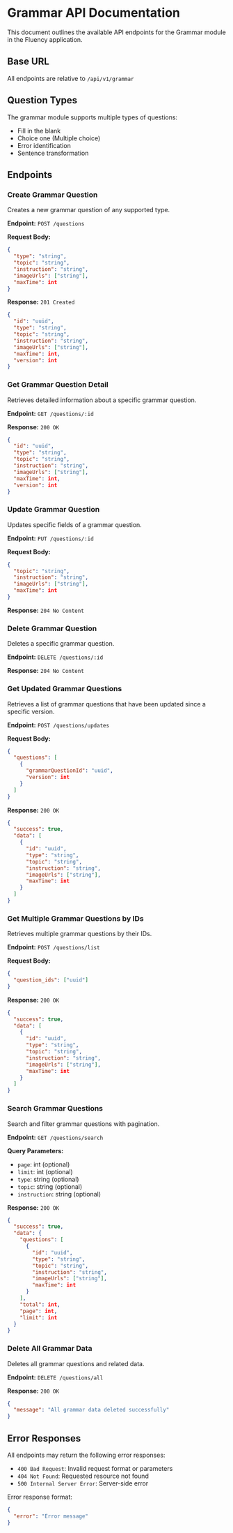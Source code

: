 # Grammar API Documentation

This document outlines the available API endpoints for the Grammar module in the Fluency application.

## Base URL
All endpoints are relative to `/api/v1/grammar`

## Question Types
The grammar module supports multiple types of questions:
- Fill in the blank
- Choice one (Multiple choice)
- Error identification
- Sentence transformation

## Endpoints

### Create Grammar Question
Creates a new grammar question of any supported type.

**Endpoint:** `POST /questions`

**Request Body:**
```json
{
  "type": "string",
  "topic": "string",
  "instruction": "string",
  "imageUrls": ["string"],
  "maxTime": int
}
```

**Response:** `201 Created`
```json
{
  "id": "uuid",
  "type": "string",
  "topic": "string",
  "instruction": "string",
  "imageUrls": ["string"],
  "maxTime": int,
  "version": int
}
```

### Get Grammar Question Detail
Retrieves detailed information about a specific grammar question.

**Endpoint:** `GET /questions/:id`

**Response:** `200 OK`
```json
{
  "id": "uuid",
  "type": "string",
  "topic": "string",
  "instruction": "string",
  "imageUrls": ["string"],
  "maxTime": int,
  "version": int
}
```

### Update Grammar Question
Updates specific fields of a grammar question.

**Endpoint:** `PUT /questions/:id`

**Request Body:**
```json
{
  "topic": "string",
  "instruction": "string",
  "imageUrls": ["string"],
  "maxTime": int
}
```

**Response:** `204 No Content`

### Delete Grammar Question
Deletes a specific grammar question.

**Endpoint:** `DELETE /questions/:id`

**Response:** `204 No Content`

### Get Updated Grammar Questions
Retrieves a list of grammar questions that have been updated since a specific version.

**Endpoint:** `POST /questions/updates`

**Request Body:**
```json
{
  "questions": [
    {
      "grammarQuestionId": "uuid",
      "version": int
    }
  ]
}
```

**Response:** `200 OK`
```json
{
  "success": true,
  "data": [
    {
      "id": "uuid",
      "type": "string",
      "topic": "string",
      "instruction": "string",
      "imageUrls": ["string"],
      "maxTime": int
    }
  ]
}
```

### Get Multiple Grammar Questions by IDs
Retrieves multiple grammar questions by their IDs.

**Endpoint:** `POST /questions/list`

**Request Body:**
```json
{
  "question_ids": ["uuid"]
}
```

**Response:** `200 OK`
```json
{
  "success": true,
  "data": [
    {
      "id": "uuid",
      "type": "string",
      "topic": "string",
      "instruction": "string",
      "imageUrls": ["string"],
      "maxTime": int
    }
  ]
}
```

### Search Grammar Questions
Search and filter grammar questions with pagination.

**Endpoint:** `GET /questions/search`

**Query Parameters:**
- `page`: int (optional)
- `limit`: int (optional)
- `type`: string (optional)
- `topic`: string (optional)
- `instruction`: string (optional)

**Response:** `200 OK`
```json
{
  "success": true,
  "data": {
    "questions": [
      {
        "id": "uuid",
        "type": "string",
        "topic": "string",
        "instruction": "string",
        "imageUrls": ["string"],
        "maxTime": int
      }
    ],
    "total": int,
    "page": int,
    "limit": int
  }
}
```

### Delete All Grammar Data
Deletes all grammar questions and related data.

**Endpoint:** `DELETE /questions/all`

**Response:** `200 OK`
```json
{
  "message": "All grammar data deleted successfully"
}
```

## Error Responses

All endpoints may return the following error responses:

- `400 Bad Request`: Invalid request format or parameters
- `404 Not Found`: Requested resource not found
- `500 Internal Server Error`: Server-side error

Error response format:
```json
{
  "error": "Error message"
}